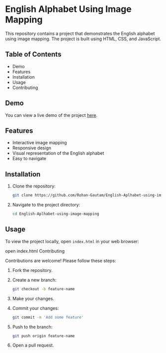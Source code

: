 # English Alphabet Using Image Mapping

This repository contains a project that demonstrates the English alphabet using image mapping. The project is built using HTML, CSS, and JavaScript.

## Table of Contents

- Demo
- Features
- Installation
- Usage
- Contributing

## Demo

You can view a live demo of the project [here]().

## Features

- Interactive image mapping
- Responsive design
- Visual representation of the English alphabet
- Easy to navigate

## Installation

1. Clone the repository:

    ```bash
    git clone https://github.com/Rohan-Gautam/English-Aplhabet-using-image-mapping.git
    ```

2. Navigate to the project directory:

    ```bash
    cd English-Aplhabet-using-image-mapping
    ```

## Usage

To view the project locally, open `index.html` in your web browser:

open index.html
Contributing

Contributions are welcome! Please follow these steps:

1. Fork the repository.

2. Create a new branch:

    ```bash
    git checkout -b feature-name
    ```

3. Make your changes.

4. Commit your changes:

    ```bash
    git commit -m 'Add some feature'
    ```

5. Push to the branch:

    ```bash
    git push origin feature-name
    ```

6. Open a pull request.
